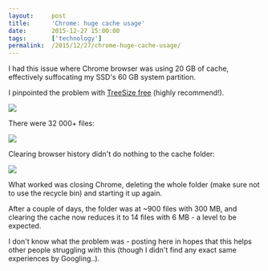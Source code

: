 ```yaml
---
layout:     post
title:      'Chrome: huge cache usage'
date:       2015-12-27 15:00:00
tags:       ['technology']
permalink:  /2015/12/27/chrome-huge-cache-usage/
---
```


I had this issue where Chrome browser was using 20 GB of cache, effectively suffocating my SSD's 60 GB system partition.

I pinpointed the problem with [TreeSize free](https://www.jam-software.com/treesize_free/) (highly recommend!).

![](/images/2015/12/chrome-huge-cache.PNG)

There were 32 000+ files:

![](/images/2015/12/chrome-huge-cache-2.PNG)

Clearing browser history didn't do nothing to the cache folder:

![](/images/2015/12/chrome-huge-cache-3.PNG)

What worked was closing Chrome, deleting the whole folder (make sure not to use the recycle bin) and starting it up again.

After a couple of days, the folder was at ~900 files with 300 MB, and clearing the cache now reduces it to 14 files with 6 MB - a level to be expected.

I don't know what the problem was - posting here in hopes that this helps other people struggling with this (though I didn't find any exact same experiences by Googling..).
